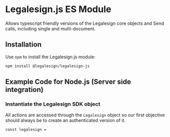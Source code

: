 # Legalesign.js ES Module

Allows typescript friendly versions of the Legalesign core objects and Send calls, including single and multi-document.

## Installation

Use `npm` to install the Legalesign.js module:

```sh
npm install @legalesign/legalesign-js
```

## Example Code for Node.js (Server side integration)

### Instantiate the Legalesign SDK object

All actions are accessed through the `Legalesign` object so our first objective should
always be to create an authenticated version of it.

`const legalesign =`
